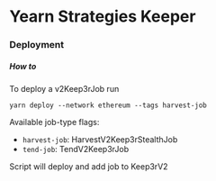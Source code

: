# Yearn Strategies Keeper

### Deployment

##### How to

To deploy a v2Keep3rJob run

```
yarn deploy --network ethereum --tags harvest-job
```

Available job-type flags:

- `harvest-job`: HarvestV2Keep3rStealthJob
- `tend-job`: TendV2Keep3rJob

Script will deploy and add job to Keep3rV2
